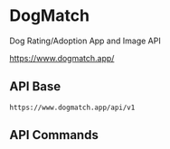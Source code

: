 # DogMatch
Dog Rating/Adoption App and Image API

https://www.dogmatch.app/

## API Base
```
https://www.dogmatch.app/api/v1
```

## API Commands

